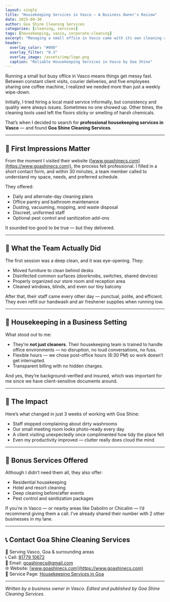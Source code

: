 ```yaml
---
layout: single
title: "Housekeeping Services in Vasco – A Business Owner's Review"
date: 2025-09-30
author: Goa Shine Cleaning Services
categories: [cleaning, services]
tags: [housekeeping, vasco, corporate-cleaning]
excerpt: "Managing a small office in Vasco came with its own cleaning challenges — until we hired Goa Shine’s professional housekeeping team."
header:
  overlay_color: "#000"
  overlay_filter: "0.3"
  overlay_image: /assets/img/logo.png
  caption: "Reliable Housekeeping Services in Vasco by Goa Shine"
---
```


Running a small but busy office in Vasco means things get messy fast. Between constant client visits, courier deliveries, and five employees sharing one coffee machine, I realized we needed more than just a weekly wipe-down.

Initially, I tried hiring a local maid service informally, but consistency and quality were always issues. Sometimes no one showed up. Other times, the cleaning tools used left the floors sticky or smelling of harsh chemicals.

That’s when I decided to search for **professional housekeeping services in Vasco** — and found **Goa Shine Cleaning Services**.

---

## 🧹 First Impressions Matter

From the moment I visited their website ([www.goashinecs.com](https://www.goashinecs.com)), the process felt professional. I filled in a short contact form, and within 30 minutes, a team member called to understand my space, needs, and preferred schedule.

They offered:

- Daily and alternate-day cleaning plans  
- Office pantry and bathroom maintenance  
- Dusting, vacuuming, mopping, and waste disposal  
- Discreet, uniformed staff  
- Optional pest control and sanitization add-ons

It sounded too good to be true — but they delivered.

---

## 🧼 What the Team Actually Did

The first session was a deep clean, and it was eye-opening. They:

- Moved furniture to clean behind desks  
- Disinfected common surfaces (doorknobs, switches, shared devices)  
- Properly organized our store room and reception area  
- Cleaned windows, blinds, and even our tiny balcony

After that, their staff came every other day — punctual, polite, and efficient. They even refill our handwash and air freshener supplies when running low.

---

## 🏢 Housekeeping in a Business Setting

What stood out to me:

- They’re **not just cleaners**. Their housekeeping team is trained to handle office environments — no disruption, no loud conversations, no fuss.
- Flexible hours — we chose post-office hours (6:30 PM) so work doesn’t get interrupted.
- Transparent billing with no hidden charges.

And yes, they’re background-verified and insured, which was important for me since we have client-sensitive documents around.

---

## 🌟 The Impact

Here’s what changed in just 3 weeks of working with Goa Shine:

- Staff stopped complaining about dirty washrooms  
- Our small meeting room looks photo-ready every day  
- A client visiting unexpectedly once complimented how tidy the place felt  
- Even my productivity improved — clutter really does cloud the mind

---

## 🧾 Bonus Services Offered

Although I didn’t need them all, they also offer:

- Residential housekeeping  
- Hotel and resort cleaning  
- Deep cleaning before/after events  
- Pest control and sanitization packages

If you’re in Vasco — or nearby areas like Dabolim or Chicalim — I’d recommend giving them a call. I’ve already shared their number with 2 other businesses in my lane.

---

## 📞 Contact Goa Shine Cleaning Services

📍 Serving Vasco, Goa & surrounding areas  
📞 Call: [81779 10672](tel:+918177910672)  
📧 Email: [goashinecs@gmail.com](mailto:goashinecs@gmail.com)  
🌐 Website: [www.goashinecs.com](https://www.goashinecs.com)  
🔗 Service Page: [Housekeeping Services in Goa](https://www.goashinecs.com/housekeeping-services-goa.html)

---

*Written by a business owner in Vasco. Edited and published by Goa Shine Cleaning Services.*
